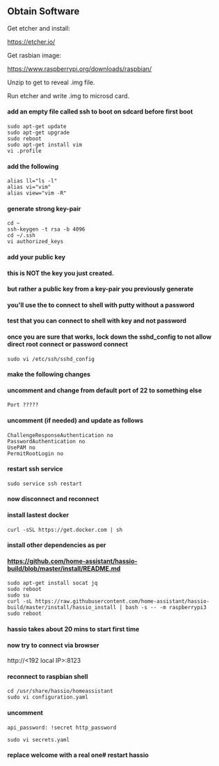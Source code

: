 ## Obtain Software
Get etcher and install:

https://etcher.io/

Get rasbian image:

https://www.raspberrypi.org/downloads/raspbian/

Unzip to get to reveal .img file.

Run etcher and write .img to microsd card.

#### add an empty file called ssh to boot on sdcard before first boot

```
sudo apt-get update
sudo apt-get upgrade
sudo reboot
sudo apt-get install vim
vi .profile
````

#### add the following
```
alias ll="ls -l"
alias vi="vim"
alias view="vim -R"
```

#### generate strong key-pair
```
cd ~
ssh-keygen -t rsa -b 4096
cd ~/.ssh
vi authorized_keys
```
#### add your public key
#### this is NOT the key you just created.
#### but rather a public key from a key-pair you previously generate
#### you'll use the to connect to shell with putty without a password
#### test that you can connect to shell with key and not password
#### once you are sure that works, lock down the sshd_config to not allow direct root connect or password connect

```
sudo vi /etc/ssh/sshd_config
```

#### make the following changes
#### uncomment and change from default port of 22 to something else
```
Port ?????
```
#### uncomment (if needed) and update as follows
```
ChallengeResponseAuthentication no
PasswordAuthentication no
UsePAM no
PermitRootLogin no
```

#### restart ssh service
```
sudo service ssh restart
```
#### now disconnect and reconnect

#### install lastest docker
```
curl -sSL https://get.docker.com | sh
```

#### install other dependencies as per
#### https://github.com/home-assistant/hassio-build/blob/master/install/README.md
```
sudo apt-get install socat jq
sudo reboot
sudo su
curl -sL https://raw.githubusercontent.com/home-assistant/hassio-build/master/install/hassio_install | bash -s -- -m raspberrypi3
sudo reboot
```
#### hassio takes about 20 mins to start first time

#### now try to connect via browser
http://<192 local IP>:8123

#### reconnect to raspbian shell
```
cd /usr/share/hassio/homeassistant
sudo vi configuration.yaml
```
#### uncomment
```
api_password: !secret http_password
```
```
sudo vi secrets.yaml
```
#### replace welcome with a real one# restart hassio

